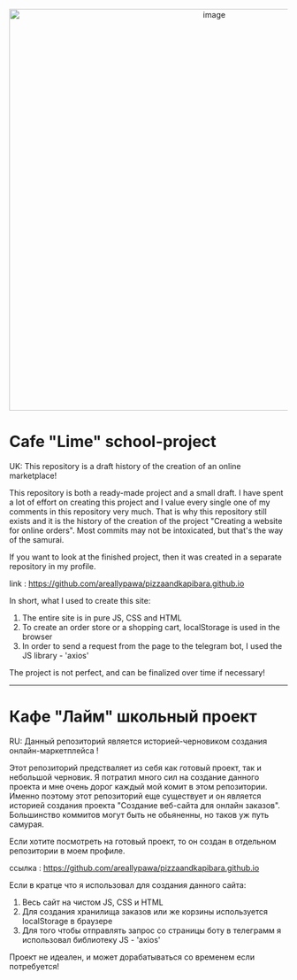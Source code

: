 <p align="center">
      <img src="https://i.ibb.co/RYsXYL6/image.png" alt="image" border="0" width="726">
</p>

# Cafe "Lime" school-project
UK: This repository is a draft history of the creation of an online marketplace!

This repository is both a ready-made project and a small draft. I have spent a lot of effort on creating this project and I value every single one of my comments in this repository very much.
That is why this repository still exists and it is the history of the creation of the project "Creating a website for online orders".
Most commits may not be intoxicated, but that's the way of the samurai.

If you want to look at the finished project, then it was created in a separate repository in my profile.

link : https://github.com/areallypawa/pizzaandkapibara.github.io

In short, what I used to create this site:
1. The entire site is in pure JS, CSS and HTML
2. To create an order store or a shopping cart, localStorage is used in the browser
 3. In order to send a request from the page to the telegram bot, I used the JS library - 'axios'

The project is not perfect, and can be finalized over time if necessary!

--------------------------------
# Кафе "Лайм" школьный проект
RU: Данный репозиторий является историей-черновиком создания онлайн-маркетплейса !

Этот репозиторий предстваляет из себя как готовый проект, так и небольшой черновик. Я потратил много сил на создание данного проекта и мне очень дорог каждый мой комит в этом репозитории.
Именно поэтому этот репозиторий еще существует и он является историей создания проекта "Создание веб-сайта для онлайн заказов".
Большинство коммитов могут быть не обьяненны, но таков уж путь самурая.

Если хотите посмотреть на готовый проект, то он создан в отдельном репозитории в моем профиле.

ссылка : https://github.com/areallypawa/pizzaandkapibara.github.io

Если в кратце что я использовал для создания данного сайта:
  1. Весь сайт на чистом JS, CSS и HTML
  2. Для создания хранилища заказов или же корзины используется localStorage в браузере
  3. Для того чтобы отправлять запрос со страницы боту в телеграмм я использовал библиотеку JS - 'axios'

Проект не идеален, и может дорабатываться со временем если потребуется!
